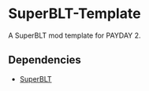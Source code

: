 # SuperBLT-Template
A SuperBLT mod template for PAYDAY 2.

## **Dependencies**
- [SuperBLT](https://superblt.znix.xyz/)